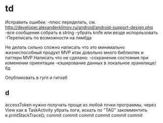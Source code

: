 






td
===

Исправить ошибки:
-плюс переделать, см. http://developer.alexanderklimov.ru/android/android-support-design.php
-все сообщения собрать в string
-убрать knife или везде испорльзовать
-Переписать по возможности на лямбда



Не делать сильно сложно
написать что это минимально жизнеспособный продукт MVP
итак довольно много библиотек и паттерн MVP
Написать что не сделано:
-сохранение состояния при изменении ориентации
-кэширование данных в локальное хранилище/бд

Опубликовать в гугл и гитхаб

d
---
accessToken нужно получать проще из любой точки программы, через View как в TaskActivity
убрать логи, искать по "TAG" 
закомментить e.printStackTrace();
commit
commit
commit
commit
commit
commit